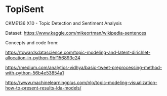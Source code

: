 # TopiSent
CKME136 X10 - Topic Detection and Sentiment Analysis

Dataset: https://www.kaggle.com/mikeortman/wikipedia-sentences

Concepts and code from: 

https://towardsdatascience.com/topic-modeling-and-latent-dirichlet-allocation-in-python-9bf156893c24

https://medium.com/analytics-vidhya/basic-tweet-preprocessing-method-with-python-56b4e53854a1

https://www.machinelearningplus.com/nlp/topic-modeling-visualization-how-to-present-results-lda-models/
